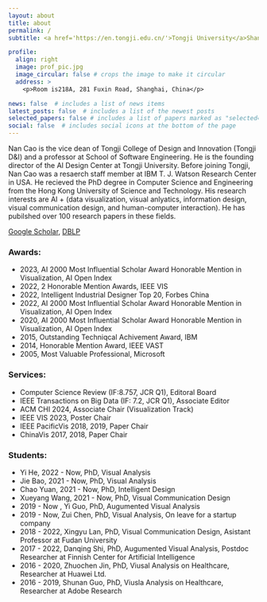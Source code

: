 ```yaml
---
layout: about
title: about
permalink: /
subtitle: <a href='https://en.tongji.edu.cn/'>Tongji University</a>Shanghai, China

profile:
  align: right
  image: prof_pic.jpg
  image_circular: false # crops the image to make it circular
  address: >
    <p>Room is218A, 281 Fuxin Road, Shanghai, China</p>

news: false  # includes a list of news items
latest_posts: false  # includes a list of the newest posts
selected_papers: false # includes a list of papers marked as "selected={true}"
social: false  # includes social icons at the bottom of the page
---
```

Nan Cao is the vice dean of Tongji College of Design and Innovation (Tongji D&I) and a professor at  School of Software Engineering. He is the founding director of the AI Design Center at Tongji University. Before joining Tongji, Nan Cao was a resaerch staff member at IBM T. J. Watson Research Center in USA. He recieved the PhD degree in Computer Science and Engineering from the Hong Kong University of Science and Technology. His research interests are AI + (data visualization, visual anlyatics, information design, visual communication design, and human-computer interaction). He has pubilshed over 100 research papers in these fields.

[Google Scholar](https://scholar.google.com/citations?user=5I0mFcsAAAAJ), [DBLP](https://dblp.org/pid/66/5146.html)  

### Awards:
- 2023, AI 2000 Most Influential Scholar Award Honorable Mention in Visualization, AI Open Index
- 2022, 2 Honorable Mention Awards, IEEE VIS
- 2022, Intelligent Industrial Designer Top 20, Forbes China
- 2022, AI 2000 Most Influential Scholar Award Honorable Mention in Visualization, AI Open Index
- 2020, AI 2000 Most Influential Scholar Award Honorable Mention in Visualization, AI Open Index
- 2015, Outstanding Techniqcal Achivement Award, IBM
- 2014, Honorable Mention Award, IEEE VAST
- 2005, Most Valuable Professional, Microsoft  

### Services:
- Computer Science Review (IF:8.757, JCR Q1), Editoral Board
- IEEE Transactions on Big Data (IF: 7.2, JCR Q1), Associate Editor
- ACM CHI 2024, Associate Chair (Visualization Track)
- IEEE VIS 2023, Poster Chair
- IEEE PacificVis 2018, 2019, Paper Chair
- ChinaVis 2017, 2018, Paper Chair

### Students: 
- Yi He, 2022 - Now, PhD, Visual Analysis
- Jie Bao, 2021 - Now, PhD, Visual Analysis
- Chao Yuan, 2021 - Now, PhD, Intelligent Design
- Xueyang Wang, 2021 - Now, PhD, Visual Communication Design
- 2019 - Now , Yi Guo, PhD, Augumented Visual Analysis
- 2019 - Now, Zui Chen, PhD, Visual Analysis, On leave for a startup company
- 2018 - 2022, Xingyu Lan, PhD, Visual Communication Design, Asistant Professor at Fudan University
- 2017 - 2022, Danqing Shi, PhD, Augumented Visual Analysis, Postdoc Researcher at Finnish Center for Artificial Intelligence
- 2016 - 2020, Zhuochen Jin, PhD, Viusal Analysis on Healthcare, Researcher at Huawei Ltd.
- 2016 - 2019, Shunan Guo, PhD, Viusla Analysis on Healthcare, Researcher at Adobe Research
